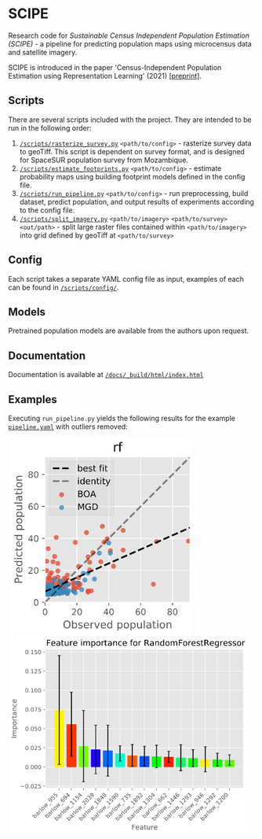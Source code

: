 # SCIPE

Research code for _Sustainable Census Independent Population Estimation (SCIPE)_ - a pipeline for predicting population maps using microcensus data and satellite imagery.

SCIPE is introduced in the paper 'Census-Independent Population Estimation using Representation Learning' (2021) [[preprint]](https://arxiv.org/abs/2110.02839).

## Scripts
There are several scripts included with the project. They are intended to be run in the following order:
1. [`/scripts/rasterize_survey.py`](./scripts/rasterize_survey.py) `<path/to/config>` - rasterize survey data to geoTiff. This script is dependent on survey format, and is designed for SpaceSUR population survey from Mozambique.
2. [`/scripts/estimate_footprints.py`](./scripts/estimate_footprints.py) `<path/to/config>` - estimate probability maps using building footprint models defined in the config file.
3. [`/scripts/run_pipeline.py`](./scripts/run_pipeline.py) `<path/to/config>` - run preprocessing, build dataset, predict population, and output results of experiments according to the config file.
4. [`/scripts/split_imagery.py`](./scripts/split_imagery.py) `<path/to/imagery>` `<path/to/survey>` `<out/path>` - split large raster files contained within `<path/to/imagery>` into grid defined by geoTiff at `<path/to/survey>` 

## Config
Each script takes a separate YAML config file as input, examples of each can be found in [`/scripts/config/`](./scripts/config/).

## Models
Pretrained population models are available from the authors upon request.

## Documentation
Documentation is available at [`/docs/_build/html/index.html`](./docs/_build/html/index.html)

## Examples
Executing `run_pipeline.py` yields the following results for the example [`pipeline.yaml`](/scripts/config/pipeline.yaml) with outliers removed:

<img src="/experiments/barlow/outliers_removed/prediction_error.png" alt="Predicted vs. observed values"  height="400">
<img src="/experiments/barlow/outliers_removed/rf_importance.png" alt="Feature importance"  height="400">
